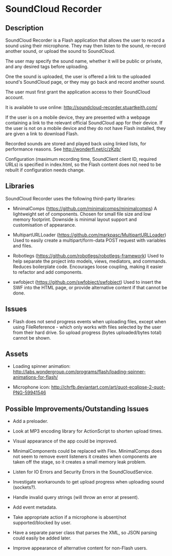 SoundCloud Recorder
===================

Description
-----------

SoundCloud Recorder is a Flash application that allows the user to record a
sound using their microphone. They may then listen to the sound, re-record
another sound, or upload the sound to SoundCloud.

The user may specify the sound name, whether it will be public or private,
and any desired tags before uploading.

One the sound is uploaded, the user is offered a link to the uploaded sound's
SoundCloud page, or they may go back and record another sound.

The user must first grant the application access to their SoundCloud account.

It is available to use online: http://soundcloud-recorder.stuartkeith.com/

If the user is on a mobile device, they are presented with a webpage containing
a link to the relevant official SoundCloud app for their device. If the user is
not on a mobile device and they do not have Flash installed, they are given
a link to download Flash.

Recorded sounds are stored and played back using linked lists, for performance
reasons. See http://wonderfl.net/c/zKzb/

Configuration (maximum recording time, SoundClient client ID, required URLs) is
specified in index.html, so the Flash content does not need to be rebuilt if
configuration needs change.


Libraries
---------

SoundCloud Recorder uses the following third-party libraries:

- MinimalComps (https://github.com/minimalcomps/minimalcomps)
  A lightweight set of components. Chosen for small file size and low memory
  footprint. Downside is minimal layout support and customisation of
  appearance.
  
- MultipartURLLoader (https://github.com/markpasc/MultipartURLLoader)
  Used to easily create a multipart/form-data POST request with variables and
  files.
  
- Robotlegs (https://github.com/robotlegs/robotlegs-framework)
  Used to help separate the project into models, views, mediators, and
  commands. Reduces boilerplate code. Encourages loose coupling, making it 
  easier to refactor and add components.

- swfobject (https://github.com/swfobject/swfobject)
  Used to insert the SWF into the HTML page, or provide alternative content if
  that cannot be done.


Issues
------

- Flash does not send progress events when uploading files, except when using
  FileReference - which only works with files selected by the user from their
  hard drive. So upload progress (bytes uploaded/bytes total) cannot be shown.


Assets
------

- Loading spinner animation:
  http://labs.wondergroup.com/programs/flash/loading-spinner-animations-for-flash/

- Microphone icon:
  http://chrfb.deviantart.com/art/quot-ecqlipse-2-quot-PNG-59941546


Possible Improvements/Outstanding Issues
----------------------------------------

- Add a preloader.

- Look at MP3 encoding library for ActionScript to shorten upload times.

- Visual appearance of the app could be improved.

- MinimalComponents could be replaced with Flex. MinimalComps does not seem to
  remove event listeners it creates when components are taken off the stage, so
  it creates a small memory leak problem.

- Listen for IO Errors and Security Errors in the SoundCloudService.

- Investigate workarounds to get upload progress when uploading sound
  (sockets?).

- Handle invalid query strings (will throw an error at present).

- Add event metadata.

- Take appropriate action if a microphone is absent/not supported/blocked by
  user.

- Have a separate parser class that parses the XML, so JSON parsing could
  easily be added later.

- Improve appearance of alternative content for non-Flash users.
